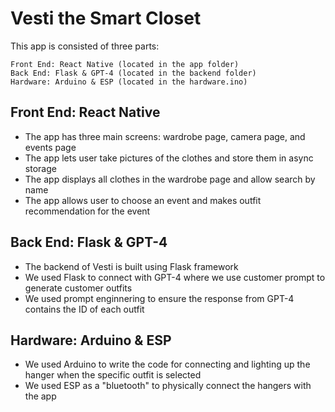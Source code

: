 # Vesti the Smart Closet
This app is consisted of three parts:

```
Front End: React Native (located in the app folder)
Back End: Flask & GPT-4 (located in the backend folder)
Hardware: Arduino & ESP (located in the hardware.ino)
```

## Front End: React Native
- The app has three main screens: wardrobe page, camera page, and events page 
- The app lets user take pictures of the clothes and store them in async storage
- The app displays all clothes in the wardrobe page and allow search by name
- The app allows user to choose an event and makes outfit recommendation for the event

## Back End: Flask & GPT-4
- The backend of Vesti is built using Flask framework
- We used Flask to connect with GPT-4 where we use customer prompt to generate customer outfits
- We used prompt enginnering to ensure the response from GPT-4 contains the ID of each outfit

## Hardware: Arduino & ESP
- We used Arduino to write the code for connecting and lighting up the hanger when the specific outfit is selected
- We used ESP as a "bluetooth" to physically connect the hangers with the app
